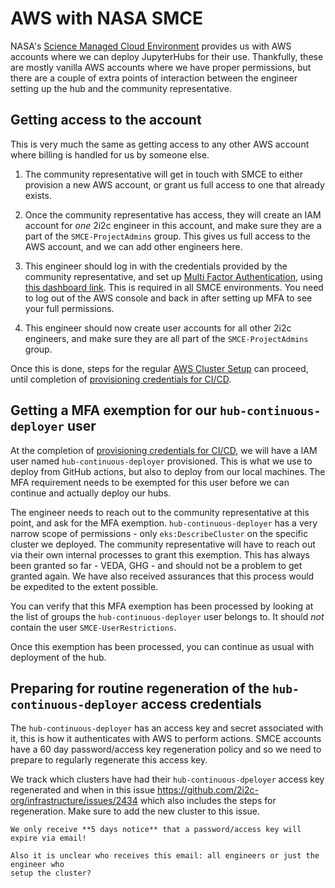 # AWS with NASA SMCE

NASA's [Science Managed Cloud Environment](https://smce.nasa.gov/) provides us with
AWS accounts where we can deploy JupyterHubs for their use. Thankfully, these are mostly
vanilla AWS accounts where we have proper permissions, but there are a couple of extra
points of interaction between the engineer setting up the hub and the community representative.

## Getting access to the account

This is very much the same as getting access to any other AWS account where billing
is handled for us by someone else.

1. The community representative will get in touch with SMCE to either provision a new
   AWS account, or grant us full access to one that already exists.

2. Once the community representative has access, they will create an
   IAM account for *one* 2i2c engineer in this account, and make sure
   they are a part of the `SMCE-ProjectAdmins` group.  This gives us
   full access to the AWS account, and we can add other engineers here.

3. This engineer should log in with the credentials provided by the community representative,
   and set up [Multi Factor Authentication](https://aws.amazon.com/iam/features/mfa/), using [this dashboard link](https://us-east-1.console.aws.amazon.com/iamv2/home?region=us-west-2#/security_credentials/mfa). 
   This is required in all SMCE environments. You need to log out of the AWS console and back in
   after setting up MFA to see your full permissions.

4. This engineer should now create user accounts for all other 2i2c engineers, and make sure
   they are all part of the `SMCE-ProjectAdmins` group.

Once this is done, steps for the regular [AWS Cluster Setup](new-cluster:aws) can proceed,
until completion of [provisioning credentials for CI/CD](new-cluster:aws:terraform:cicd).

## Getting a MFA exemption for our `hub-continuous-deployer` user

At the completion of [provisioning credentials for CI/CD](new-cluster:aws:terraform:cicd),
we will have a IAM user named `hub-continuous-deployer` provisioned. This is what we use to
deploy from GitHub actions, but also to deploy from our local machines. The MFA requirement
needs to be exempted for this user before we can continue and actually deploy our hubs.

The engineer needs to reach out to the community representative at this point, and ask
for the MFA exemption. `hub-continuous-deployer` has a very narrow scope of permissions - only
`eks:DescribeCluster` on the specific cluster we deployed. The community representative will
have to reach out via their own internal processes to grant this exemption. This has
always been granted so far - VEDA, GHG - and should not be a problem to get granted again.
We have also received assurances that this process would be expedited to the extent possible.

You can verify that this MFA exemption has been processed by looking at the list of groups
the `hub-continuous-deployer` user belongs to. It should *not* contain the user `SMCE-UserRestrictions`.

Once this exemption has been processed, you can continue as usual with deployment of the hub.

## Preparing for routine regeneration of the `hub-continuous-deployer` access credentials

The `hub-continuous-deployer` has an access key and secret associated with it, this is how it
authenticates with AWS to perform actions. SMCE accounts have a 60 day password/access key
regeneration policy and so we need to prepare to regularly regenerate this access key.

We track which clusters have had their `hub-continuous-dpeloyer` access key regenerated
and when in this issue <https://github.com/2i2c-org/infrastructure/issues/2434> which
also includes the steps for regeneration. Make sure to add the new cluster to this issue.

```{warning}
We only receive **5 days notice** that a password/access key will expire via email!

Also it is unclear who receives this email: all engineers or just the engineer who
setup the cluster?
```
